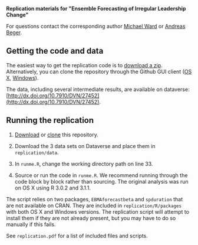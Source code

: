 **Replication materials for "Ensemble Forecasting of Irregular Leadership Change"**

For questions contact the corresponding author [Michael Ward](mailto:michael.d.ward@duke.edu) or [Andreas Beger](andreas.beger@duke.edu).

<!---
Citation:

"blah blah"

    @article{beger2014ensemble,
      title={Ensemble Forecasting of Irregular Leadership Changes},
      author={Beger, Andreas, Dorff, Cassy L., Ward, Michael D.},
      journal={Research \& Politics},
      year={2014},
      volume={},
      issue={},
      pages={}
    }
   -->

Getting the code and data
-----

The easiest way to get the replication code is to [download a zip](https://github.com/andybega/rap-ensemble-forecasting/archive/master.zip). Alternatively, you can clone the repository through the Github GUI client ([OS X](https://mac.github.com/), [Windows](https://windows.github.com/)).

The data, including several intermediate results, are available on dataverse: [http://dx.doi.org/10.7910/DVN/27452](http://dx.doi.org/10.7910/DVN/27452).


Running the replication
-----

1. [Download](https://github.com/andybega/rap-ensemble-forecasting/archive/master.zip) or [clone](github-mac://openRepo/https://github.com/andybega/rap-ensemble-forecasting) this repository. 

2. Download the 3 data sets on Dataverse []() and place them in `replication/data`.

3. In `runme.R`, change the working directory path on line 33.

4. Source or run the code in `runme.R`. We recommend running through the code block by block rather than sourcing. The original analysis was run on OS X using R 3.0.2 and 3.1.1.

The script relies on two packages, `EBMAforecastbeta` and `spduration` that are not available on CRAN. They are included in `replication/R/packages` with both OS X and Windows versions. The replication script will attempt to install them if they are not already present, but you may have to do so manually if this fails.

See `replication.pdf` for a list of included files and scripts.